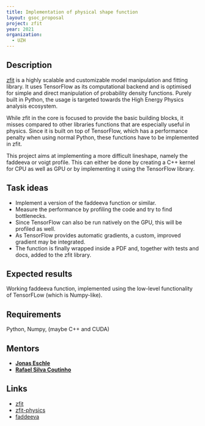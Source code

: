```yaml
---
title: Implementation of physical shape function
layout: gsoc_proposal
project: zfit
year: 2021
organization:
  - UZH
---
```


## Description

[zfit](https://github.com/zfit/zfit) is a highly scalable and customizable model manipulation and fitting library. 
It uses TensorFlow as its computational backend and is optimised for simple and direct manipulation of probability density functions.
Purely built in Python, the usage is targeted towards the High Energy Physics analysis ecosystem.

While zfit in the core is focused to provide the basic building blocks, it misses compared to other libraries functions that are especially useful in physics.
Since it is built on top of TensorFlow, which has a performance penalty when using normal Python, these functions have to be implemented in zfit.


This project aims at implementing a more difficult lineshape, namely the faddeeva or voigt profile. This can either be done by creating a C++ kernel for CPU as well as GPU or by implementing it using the TensorFlow library.

## Task ideas
 * Implement a version of the faddeeva function or similar.
 * Measure the performance by profiling the code and try to find bottlenecks.
 * Since TensorFlow can also be run natively on the GPU, this will be profiled as well.
 * As TensorFlow provides automatic gradients, a custom, improved gradient may be integrated.
 * The function is finally wrapped inside a PDF and, together with tests and docs, added to the zfit library.

## Expected results
Working faddeeva function, implemented using the low-level functionality of TensorFLow (which is Numpy-like).

## Requirements
Python, Numpy, (maybe C++ and CUDA)

## Mentors
  * **[Jonas Eschle](mailto:Jonas.Eschle@cern.ch)**
  * **[Rafael Silva Coutinho](mailto:rafael.silva.coutinho@cern.ch)**

## Links
  * [zfit](https://github.com/zfit/zfit)
  * [zfit-physics](https://github.com/zfit/zfit-physics)
  * [faddeeva](https://docs.scipy.org/doc/scipy/reference/generated/scipy.special.wofz.html)
 
